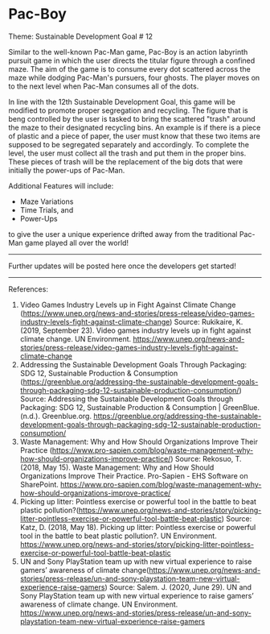 # Pac-Boy

Theme: Sustainable Development Goal # 12

Similar to the well-known Pac-Man game, Pac-Boy is an action labyrinth pursuit game in which the user directs the titular figure through a confined maze. The aim of the game is to consume every dot scattered across the maze while dodging Pac-Man's pursuers, four ghosts. The player moves on to the next level when Pac-Man consumes all of the dots.

In line with the 12th Sustainable Development Goal, this game will be modified to promote proper segregation and recycling. The figure that is beng controlled by the user is tasked to bring the scattered "trash" around the maze to their designated recycling bins. An example is if there is a piece of plastic and a piece of paper, the user must know that these two items are supposed to be segregated separately and accordingly. To complete the level, the user must collect all the trash and put them in the proper bins. These pieces of trash will be the replacement of the big dots that were initially the power-ups of Pac-Man.

Additional Features will include:
- Maze Variations
- Time Trials, and
- Power-Ups

to give the user a unique experience drifted away from the traditional Pac-Man game played all over the world!
________________________________________________________________________________________________________________________________________________________________________________________________________________________________
Further updates will be posted here once the developers get started!
________________________________________________________________________________________________________________________________________________________________________________________________________________________________
References:
1. Video Games Industry Levels up in Fight Against Climate Change (https://www.unep.org/news-and-stories/press-release/video-games-industry-levels-fight-against-climate-change)
  Source: Rukikaire, K. (2019, September 23). Video games industry levels up in fight against climate change. UN Environment. https://www.unep.org/news-and-stories/press-release/video-games-industry-levels-fight-against-climate-change
2. Addressing the Sustainable Development Goals Through Packaging: SDG 12, Sustainable Production & Consumption (https://greenblue.org/addressing-the-sustainable-development-goals-through-packaging-sdg-12-sustainable-production-consumption/)
  Source: Addressing the Sustainable Development Goals through Packaging: SDG 12, Sustainable Production & Consumption | GreenBlue. (n.d.). Greenblue.org. https://greenblue.org/addressing-the-sustainable-development-goals-through-packaging-sdg-12-sustainable-production-consumption/
3. Waste Management: Why and How Should Organizations Improve Their Practice (https://www.pro-sapien.com/blog/waste-management-why-how-should-organizations-improve-practice/)
  Source: Rekosuo, T. (2018, May 15). Waste Management: Why and How Should Organizations Improve Their Practice. Pro-Sapien - EHS Software on SharePoint. https://www.pro-sapien.com/blog/waste-management-why-how-should-organizations-improve-practice/
4. Picking up litter: Pointless exercise or powerful tool in the battle to beat plastic pollution?(https://www.unep.org/news-and-stories/story/picking-litter-pointless-exercise-or-powerful-tool-battle-beat-plastic)
   Source: Katz, D. (2018, May 18). Picking up litter: Pointless exercise or powerful tool in the battle to beat plastic pollution?. UN Environment. https://www.unep.org/news-and-stories/story/picking-litter-pointless-exercise-or-powerful-tool-battle-beat-plastic
5. UN and Sony PlayStation team up with new virtual experience to raise gamers’ awareness of climate change(https://www.unep.org/news-and-stories/press-release/un-and-sony-playstation-team-new-virtual-experience-raise-gamers)
   Source: Salem. J. (2020, June 29). UN and Sony PlayStation team up with new virtual experience to raise gamers’ awareness of climate change. UN Environment. https://www.unep.org/news-and-stories/press-release/un-and-sony-playstation-team-new-virtual-experience-raise-gamers
   
